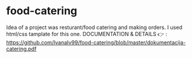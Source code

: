 # food-catering
Idea of a project was resturant/food catering and making orders. I used html/css tamplate for this one.
DOCUMENTATION & DETAILS :point_right: : https://github.com/IvanaIv99/food-catering/blob/master/dokumentacija-catering.pdf

